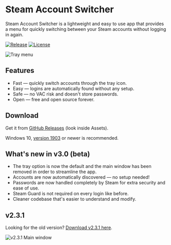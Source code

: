 # Steam Account Switcher

Steam Account Switcher is a lightweight and easy to use app that provides a menu for quickly switching between your Steam accounts without logging in again.

[![Release](https://img.shields.io/github/release/danielchalmers/SteamAccountSwitcher.svg?label=Release&maxAge=60)](https://github.com/danielchalmers/SteamAccountSwitcher/releases/latest)
[![License](https://img.shields.io/github/license/danielchalmers/SteamAccountSwitcher.svg?label=License&maxAge=86400)](LICENSE)

![Tray menu](https://user-images.githubusercontent.com/7112040/183230716-f02fc0c7-9559-4425-9777-cf238404d0a5.png)

## Features

- Fast — quickly switch accounts through the tray icon.
- Easy — logins are automatically found without any setup.
- Safe — no VAC risk and doesn't store passwords.
- Open — free and open source forever.

## Download

Get it from [GitHub Releases](https://github.com/danielchalmers/SteamAccountSwitcher/releases) (look inside Assets).

Windows 10, [version 1903](https://support.microsoft.com/en-us/windows/which-version-of-windows-operating-system-am-i-running-628bec99-476a-2c13-5296-9dd081cdd808) or newer is recommended.

## What's new in v3.0 (beta)

- The tray option is now the default and the main window has been removed in order to streamline the app.
- Accounts are now automatically discovered — no setup needed!
- Passwords are now handled completely by Steam for extra security and ease of use.
- Steam Guard is not required on every login like before.
- Cleaner codebase that's easier to understand and modify.

## v2.3.1

Looking for the old version? [Download v2.3.1 here](https://github.com/danielchalmers/SteamAccountSwitcher/releases/tag/v2.3.1).

![v2.3.1 Main window](https://user-images.githubusercontent.com/7112040/33782616-6809ccfc-dc27-11e7-8323-cf9771d89b9a.png)
